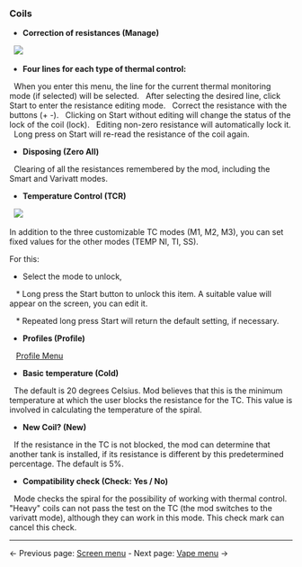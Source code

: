 ### __Coils__

* __Correction of resistances (Manage)__

  ![](http://i345.photobucket.com/albums/p374/ClockSelect/eVic/coils_zpsn29ef1h5.png)

* __Four lines for each type of thermal control:__

  When you enter this menu, the line for the current thermal monitoring mode (if selected) will be selected.
  After selecting the desired line, click Start to enter the resistance editing mode.
  Correct the resistance with the buttons (+ -).
  Clicking on Start without editing will change the status of the lock of the coil (lock).
  Editing non-zero resistance will automatically lock it.
  Long press on Start will re-read the resistance of the coil again.

* __Disposing (Zero All)__

  Clearing of all the resistances remembered by the mod, including the Smart and Varivatt modes.

* __Temperature Control (TCR)__

  ![](https://www.dropbox.com/s/n09iy9nu57jnv18/tcrset.png?dl=1)

In addition to the three customizable TC modes (M1, M2, M3), you can set fixed values ​​for the other modes (TEMP NI, TI, SS).

For this:
   
   * Select the mode to unlock,
   
   * Long press the Start button to unlock this item. A suitable value will appear on the screen, you can edit it.
   
   * Repeated long press Start will return the default setting, if necessary.

* __Profiles (Profile)__

   [Profile Menu](profiles_en.md)

* __Basic temperature (Cold)__

  The default is 20 degrees Celsius. Mod believes that this is the minimum temperature at which the user blocks the resistance for the TC. This value is involved in calculating the temperature of the spiral.

* __New Coil? (New)__

  If the resistance in the TC is not blocked, the mod can determine that another tank is installed, if its resistance is different by this predetermined percentage. The default is 5%.

* __Compatibility check (Check: Yes / No)__

  Mode checks the spiral for the possibility of working with thermal control. "Heavy" coils can not pass the test on the TC (the mod switches to the varivatt mode), although they can work in this mode. This check mark can cancel this check.

-----

← Previous page: [Screen menu](screen_en.md) - Next page: [Vape menu](vaping_en.md) →
